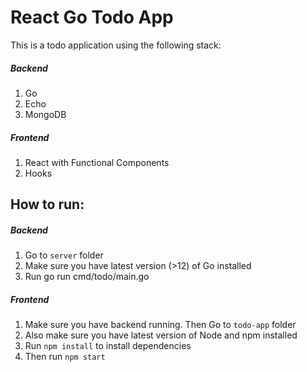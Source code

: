 # React Go Todo App
This is a todo application using the following stack:

##### Backend
1. Go
2. Echo
3. MongoDB

##### Frontend
1. React with Functional Components
2. Hooks

## How to run:
##### Backend
1. Go to `server` folder
2. Make sure you have latest version (>12) of Go installed
3. Run go run cmd/todo/main.go

##### Frontend
1. Make sure you have backend running. Then Go to `todo-app` folder
2. Also make sure you have latest version of Node and npm installed
3. Run `npm install` to install dependencies
4. Then run `npm start`